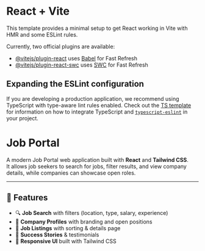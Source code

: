 # React + Vite

This template provides a minimal setup to get React working in Vite with HMR and some ESLint rules.

Currently, two official plugins are available:

- [@vitejs/plugin-react](https://github.com/vitejs/vite-plugin-react/blob/main/packages/plugin-react) uses [Babel](https://babeljs.io/) for Fast Refresh
- [@vitejs/plugin-react-swc](https://github.com/vitejs/vite-plugin-react/blob/main/packages/plugin-react-swc) uses [SWC](https://swc.rs/) for Fast Refresh

## Expanding the ESLint configuration

If you are developing a production application, we recommend using TypeScript with type-aware lint rules enabled. Check out the [TS template](https://github.com/vitejs/vite/tree/main/packages/create-vite/template-react-ts) for information on how to integrate TypeScript and [`typescript-eslint`](https://typescript-eslint.io) in your project.
# Job Portal

A modern Job Portal web application built with **React** and **Tailwind CSS**.  
It allows job seekers to search for jobs, filter results, and view company details, while companies can showcase open roles.

---

## 🚀 Features
- 🔍 **Job Search** with filters (location, type, salary, experience)
- 🏢 **Company Profiles** with branding and open positions
- 💼 **Job Listings** with sorting & details page
- 🌟 **Success Stories** & testimonials
- 🎨 **Responsive UI** built with Tailwind CSS
